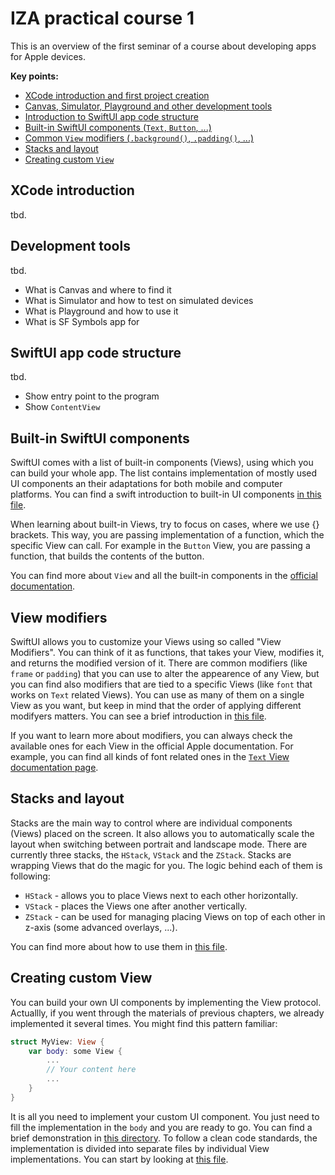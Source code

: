 # IZA practical course 1

This is an overview of the first seminar of a course about developing apps for Apple devices.

**Key points:**
- [XCode introduction and first project creation](#xcode-introduction)
- [Canvas, Simulator, Playground and other development tools](#development-tools)
- [Introduction to SwiftUI app code structure](#swiftui-app-code-structure)
- [Built-in SwiftUI components (`Text`, `Button`, ...)](#built-in-swiftui-components)
- [Common `View` modifiers (`.background()`, `.padding()`, ...)](#view-modifiers)
- [Stacks and layout](#stacks-and-layout)
- [Creating custom `View`](#creating-custom-view)

## XCode introduction

tbd.

## Development tools

tbd.

- What is Canvas and where to find it
- What is Simulator and how to test on simulated devices
- What is Playground and how to use it
- What is SF Symbols app for

## SwiftUI app code structure

tbd.

- Show entry point to the program
- Show `ContentView`

## Built-in SwiftUI components

SwiftUI comes with a list of built-in components (Views), using which you can build your whole app. The list contains implementation of mostly used UI components an their adaptations for both mobile and computer platforms. You can find a swift introduction to built-in UI components [in this file](src/01_BuiltInSwiftUIViews.swift).

When learning about built-in Views, try to focus on cases, where we use {} brackets. This way, you are passing implementation of a function, which the specific View can call. For example in the `Button` View, you are passing a function, that builds the contents of the button. 

You can find more about `View` and all the built-in components in the [official documentation](https://developer.apple.com/documentation/swiftui/view).

## View modifiers

SwiftUI allows you to customize your Views using so called "View Modifiers". You can think of it as functions, that takes your View, modifies it, and returns the modified version of it. There are common modifiers (like `frame` or `padding`) that you can use to alter the appearence of any View, but you can find also modifiers that are tied to a specific Views (like `font` that works on `Text` related Views). You can use as many of them on a single View as you want, but keep in mind that the order of applying different modifyers matters. You can see a brief introduction in [this file](src/02_Modifiers.swift).

If you want to learn more about modifiers, you can always check the available ones for each View in the official Apple documentation. For example, you can find all kinds of font related ones in the [`Text` View documentation page](https://developer.apple.com/documentation/swiftui/text).

## Stacks and layout

Stacks are the main way to control where are individual components (Views) placed on the screen. It also allows you to automatically scale the layout when switching between portrait and landscape mode. There are currently three stacks, the `HStack`, `VStack` and the `ZStack`. Stacks are wrapping Views that do the magic for you. The logic behind each of them is following:

- `HStack` - allows you to place Views next to each other horizontally.
- `VStack` - places the Views one after another vertically.
- `ZStack` - can be used for managing placing Views on top of each other in z-axis (some advanced overlays, ...).

You can find more about how to use them in [this file](src/03_Stacks.swift).

## Creating custom View

You can build your own UI components by implementing the View protocol. Actuallly, if you went through the materials of previous chapters, we already implemented it several times. You might find this pattern familiar:

```swift
struct MyView: View {
    var body: some View {
        ...
        // Your content here
        ...
    }
}
```

It is all you need to implement your custom UI component. You just need to fill the implementation in the `body` and you are ready to go. You can find a brief demonstration in [this directory](demo_01/src/04_CustomSwiftUIView/). To follow a clean code standards, the implementation is divided into separate files by individual View implementations. You can start by looking at [this file](demo_01/src/04_CustomSwiftUIView/ContentView.swift).

